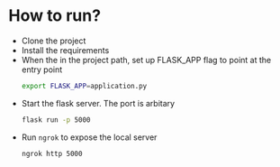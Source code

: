 # How to run?

- Clone the project
- Install the requirements
- When the in the project path, set up FLASK_APP flag to point at the entry point
    ```bash
    export FLASK_APP=application.py
    ```
- Start the flask server. The port is arbitary
    ```bash
    flask run -p 5000
    ```
- Run `ngrok` to expose the local server
    ```
    ngrok http 5000
    ```
